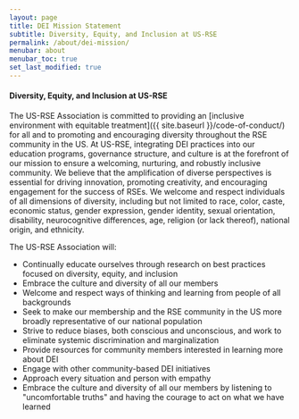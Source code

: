 ```yaml
---
layout: page
title: DEI Mission Statement
subtitle: Diversity, Equity, and Inclusion at US-RSE
permalink: /about/dei-mission/
menubar: about
menubar_toc: true
set_last_modified: true
---
```


#### Diversity, Equity, and Inclusion at US-RSE

The US-RSE Association is committed to providing an [inclusive environment with
equitable treatment]({{ site.baseurl }}/code-of-conduct/) for all and to promoting
and encouraging diversity throughout the RSE community in the US. At US-RSE,
integrating DEI practices into our education programs, governance structure,
and culture is at the forefront of our mission to ensure a welcoming,
nurturing, and robustly inclusive community. We believe that the amplification
of diverse perspectives is essential for driving innovation, promoting
creativity, and encouraging engagement for the success of RSEs. We welcome and
respect individuals of all dimensions of diversity, including but not limited
to race, color, caste, economic status, gender expression, gender identity,
sexual orientation, disability, neurocognitive differences, age,
religion (or lack thereof), national origin, and ethnicity.

The US-RSE Association will:
- Continually educate ourselves through research on best practices focused on
  diversity, equity, and inclusion
- Embrace the culture and diversity of all our members
- Welcome and respect ways of thinking and learning from people of all
  backgrounds
- Seek to make our membership and the RSE community in the US more broadly
  representative of our national population
- Strive to reduce biases, both conscious and unconscious, and work to
  eliminate systemic discrimination and marginalization
- Provide resources for community members interested in learning more about DEI
- Engage with other community-based DEI initiatives
- Approach every situation and person with empathy
- Embrace the culture and diversity of all our members by listening to
  "uncomfortable truths" and having the courage to act on what we have learned
